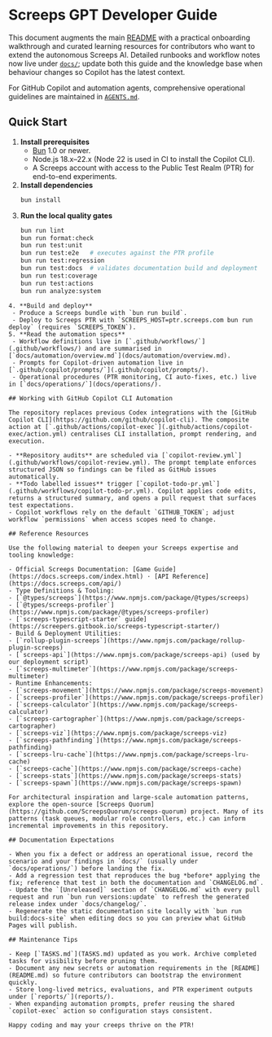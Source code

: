 # Screeps GPT Developer Guide

This document augments the main [README](README.md) with a practical onboarding walkthrough and curated learning resources for contributors who want to extend the autonomous Screeps AI. Detailed runbooks and workflow notes now live under [`docs/`](docs/); update both this guide and the knowledge base when behaviour changes so Copilot has the latest context.

For GitHub Copilot and automation agents, comprehensive operational guidelines are maintained in [`AGENTS.md`](AGENTS.md).

## Quick Start

1. **Install prerequisites**
   - [Bun](https://bun.sh) 1.0 or newer.
   - Node.js 18.x–22.x (Node 22 is used in CI to install the Copilot CLI).
   - A Screeps account with access to the Public Test Realm (PTR) for end-to-end experiments.
2. **Install dependencies**
   ```bash
   bun install
   ```
3. **Run the local quality gates**
   ```bash
   bun run lint
   bun run format:check
   bun run test:unit
   bun run test:e2e   # executes against the PTR profile
   bun run test:regression
   bun run test:docs  # validates documentation build and deployment
   bun run test:coverage
   bun run test:actions
   bun run analyze:system
   ```

```
4. **Build and deploy**
 - Produce a Screeps bundle with `bun run build`.
 - Deploy to Screeps PTR with `SCREEPS_HOST=ptr.screeps.com bun run deploy` (requires `SCREEPS_TOKEN`).
5. **Read the automation specs**
 - Workflow definitions live in [`.github/workflows/`](.github/workflows/) and are summarised in [`docs/automation/overview.md`](docs/automation/overview.md).
 - Prompts for Copilot-driven automation live in [`.github/copilot/prompts/`](.github/copilot/prompts/).
 - Operational procedures (PTR monitoring, CI auto-fixes, etc.) live in [`docs/operations/`](docs/operations/).

## Working with GitHub Copilot CLI Automation

The repository replaces previous Codex integrations with the [GitHub Copilot CLI](https://github.com/github/copilot-cli). The composite action at [`.github/actions/copilot-exec`](.github/actions/copilot-exec/action.yml) centralises CLI installation, prompt rendering, and execution.

- **Repository audits** are scheduled via [`copilot-review.yml`](.github/workflows/copilot-review.yml). The prompt template enforces structured JSON so findings can be filed as GitHub issues automatically.
- **Todo labelled issues** trigger [`copilot-todo-pr.yml`](.github/workflows/copilot-todo-pr.yml). Copilot applies code edits, returns a structured summary, and opens a pull request that surfaces test expectations.
- Copilot workflows rely on the default `GITHUB_TOKEN`; adjust workflow `permissions` when access scopes need to change.

## Reference Resources

Use the following material to deepen your Screeps expertise and tooling knowledge:

- Official Screeps Documentation: [Game Guide](https://docs.screeps.com/index.html) · [API Reference](https://docs.screeps.com/api/)
- Type Definitions & Tooling:
- [`@types/screeps`](https://www.npmjs.com/package/@types/screeps)
- [`@types/screeps-profiler`](https://www.npmjs.com/package/@types/screeps-profiler)
- [`screeps-typescript-starter` guide](https://screepers.gitbook.io/screeps-typescript-starter/)
- Build & Deployment Utilities:
- [`rollup-plugin-screeps`](https://www.npmjs.com/package/rollup-plugin-screeps)
- [`screeps-api`](https://www.npmjs.com/package/screeps-api) (used by our deployment script)
- [`screeps-multimeter`](https://www.npmjs.com/package/screeps-multimeter)
- Runtime Enhancements:
- [`screeps-movement`](https://www.npmjs.com/package/screeps-movement)
- [`screeps-profiler`](https://www.npmjs.com/package/screeps-profiler)
- [`screeps-calculator`](https://www.npmjs.com/package/screeps-calculator)
- [`screeps-cartographer`](https://www.npmjs.com/package/screeps-cartographer)
- [`screeps-viz`](https://www.npmjs.com/package/screeps-viz)
- [`screeps-pathfinding`](https://www.npmjs.com/package/screeps-pathfinding)
- [`screeps-lru-cache`](https://www.npmjs.com/package/screeps-lru-cache)
- [`screeps-cache`](https://www.npmjs.com/package/screeps-cache)
- [`screeps-stats`](https://www.npmjs.com/package/screeps-stats)
- [`screeps-spawn`](https://www.npmjs.com/package/screeps-spawn)

For architectural inspiration and large-scale automation patterns, explore the open-source [Screeps Quorum](https://github.com/ScreepsQuorum/screeps-quorum) project. Many of its patterns (task queues, modular role controllers, etc.) can inform incremental improvements in this repository.

## Documentation Expectations

- When you fix a defect or address an operational issue, record the scenario and your findings in `docs/` (usually under `docs/operations/`) before landing the fix.
- Add a regression test that reproduces the bug *before* applying the fix; reference that test in both the documentation and `CHANGELOG.md`.
- Update the `[Unreleased]` section of `CHANGELOG.md` with every pull request and run `bun run versions:update` to refresh the generated release index under `docs/changelog/`.
- Regenerate the static documentation site locally with `bun run build:docs-site` when editing docs so you can preview what GitHub Pages will publish.

## Maintenance Tips

- Keep [`TASKS.md`](TASKS.md) updated as you work. Archive completed tasks for visibility before pruning them.
- Document any new secrets or automation requirements in the [README](README.md) so future contributors can bootstrap the environment quickly.
- Store long-lived metrics, evaluations, and PTR experiment outputs under [`reports/`](reports/).
- When expanding automation prompts, prefer reusing the shared `copilot-exec` action so configuration stays consistent.

Happy coding and may your creeps thrive on the PTR!
```
